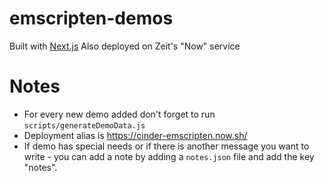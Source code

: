 # emscripten-demos

Built with [Next.js](https://nextjs.org/)
Also deployed on Zeit's "Now" service

Notes
====
* For every new demo added don't forget to run `scripts/generateDemoData.js`
* Deployment alias is https://cinder-emscripten.now.sh/
* If demo has special needs or if there is another message you want to write - you can add a note by adding a `notes.json` file and 
add the key "notes".